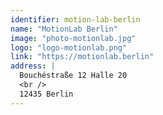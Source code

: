```yaml
---
identifier: motion-lab-berlin
name: "MotionLab Berlin"
image: "photo-motionlab.jpg"
logo: "logo-motionlab.png"
link: "https://motionlab.berlin"
address: |
  Bouchéstraße 12 Halle 20
  <br />
  12435 Berlin
---
```


